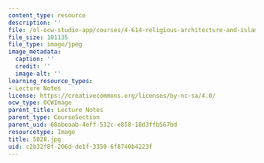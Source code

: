 ```yaml
---
content_type: resource
description: ''
file: /ol-ocw-studio-app/courses/4-614-religious-architecture-and-islamic-cultures-fall-2002/c2b32f8f206dde1f33506f8740b4223f_5028.jpg
file_size: 101135
file_type: image/jpeg
image_metadata:
  caption: ''
  credit: ''
  image-alt: ''
learning_resource_types:
- Lecture Notes
license: https://creativecommons.org/licenses/by-nc-sa/4.0/
ocw_type: OCWImage
parent_title: Lecture Notes
parent_type: CourseSection
parent_uid: 68abeaab-4eff-532c-e858-18d3ffb567bd
resourcetype: Image
title: 5028.jpg
uid: c2b32f8f-206d-de1f-3350-6f8740b4223f
---
```

